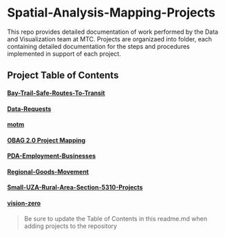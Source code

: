 # Spatial-Analysis-Mapping-Projects
This repo provides detailed documentation of work performed by the Data and Visualization team at MTC.  Projects are organizaed into folder, each containing detailed documentation for the steps and procedures implemented in support of each project.

## Project Table of Contents

#### [Bay-Trail-Safe-Routes-To-Transit](Bay-Trail-Safe-Routes-To-Transit)  

#### [Data-Requests](Data-Requests) 

#### [motm](motm)

#### [OBAG 2.0 Project Mapping](OBAG-2-Project-Mapping) 

#### [PDA-Employment-Businesses](PDA-Employment-Businesses) 

#### [Regional-Goods-Movement](Regional-Goods-Movement)

#### [Small-UZA-Rural-Area-Section-5310-Projects](Small-UZA-Rural-Area-Section-5310-Projects) 

#### [vision-zero](vision-zero)

> Be sure to update the Table of Contents in this readme.md when adding projects to the repository

